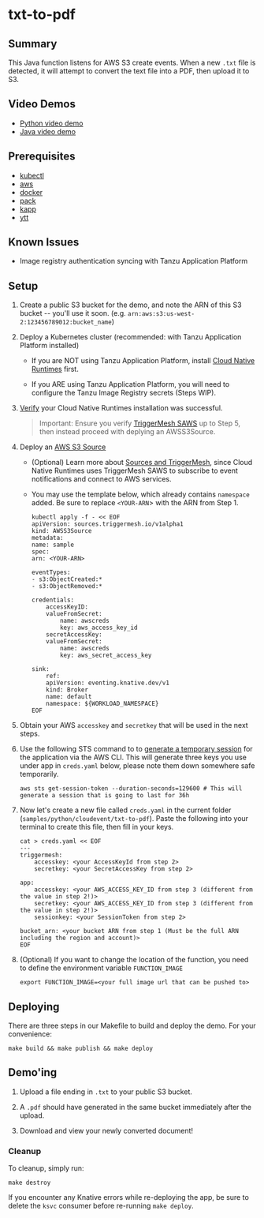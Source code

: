 # txt-to-pdf

## Summary

This Java function listens for AWS S3 create events. When a new `.txt` file is detected, it will attempt to convert the text file into a PDF, then upload it to S3.

## Video Demos

- [Python video demo](https://vimeo.com/724580619)
- [Java video demo](https://vimeo.com/724580576)

## Prerequisites
* [kubectl](https://kubernetes.io/docs/tasks/tools/)
* [aws](https://aws.amazon.com/cli/)
* [docker](https://docs.docker.com/engine/install/)
* [pack](https://buildpacks.io/docs/tools/pack/)
* [kapp](https://carvel.dev/kapp/)
* [ytt](https://carvel.dev/ytt/)

## Known Issues
* Image registry authentication syncing with Tanzu Application Platform

## Setup

1. Create a public S3 bucket for the demo, and note the ARN of this S3 bucket -- you'll use it soon. (e.g. `arn:aws:s3:us-west-2:123456789012:bucket_name`)

1. Deploy a Kubernetes cluster (recommended: with Tanzu Application Platform installed)

    -  If you are NOT using Tanzu Application Platform, install [Cloud Native Runtimes](https://docs.vmware.com/en/Cloud-Native-Runtimes-for-VMware-Tanzu/1.2/tanzu-cloud-native-runtimes/GUID-install.html) first.

    -  If you ARE using Tanzu Application Platform, you will need to configure the Tanzu Image Registry secrets (Steps WIP).
    
1. [Verify](https://docs.vmware.com/en/Cloud-Native-Runtimes-for-VMware-Tanzu/1.2/tanzu-cloud-native-runtimes/GUID-verify-installation.html) your Cloud Native Runtimes installation was successful. 

    >  Important: Ensure you verify [TriggerMesh SAWS](https://docs.vmware.com/en/Cloud-Native-Runtimes-for-VMware-Tanzu/1.2/tanzu-cloud-native-runtimes/GUID-verifying-triggermesh.html) up to Step 5, then instead proceed with deplying an AWSS3Source.

1. Deploy an [AWS S3 Source](https://github.com/triggermesh/aws-event-sources/blob/main/config/samples/awss3source.yaml)

    - (Optional) Learn more about [Sources and TriggerMesh](https://docs.triggermesh.io/cloud/sources/awss3/), since Cloud Native Runtimes uses TriggerMesh SAWS to subscribe to event notifications and connect to AWS services.

    - You may use the template below, which already contains `namespace` added. Be sure to replace `<YOUR-ARN`> with the ARN from Step 1.
        ```
        kubectl apply -f - << EOF
        apiVersion: sources.triggermesh.io/v1alpha1
        kind: AWSS3Source
        metadata:
        name: sample
        spec:
        arn: <YOUR-ARN>

        eventTypes:
        - s3:ObjectCreated:*
        - s3:ObjectRemoved:*

        credentials:
            accessKeyID:
            valueFromSecret:
                name: awscreds
                key: aws_access_key_id
            secretAccessKey:
            valueFromSecret:
                name: awscreds
                key: aws_secret_access_key

        sink:
            ref:
            apiVersion: eventing.knative.dev/v1
            kind: Broker
            name: default
            namespace: ${WORKLOAD_NAMESPACE}
        EOF
        ```

1. Obtain your AWS `accesskey` and `secretkey` that will be used in the next steps.

1. Use the following STS command to to [generate a temporary session](https://docs.aws.amazon.com/IAM/latest/UserGuide/id_credentials_temp_use-resources.html) for the application via the AWS CLI. This will generate three keys you use under app in `creds.yaml` below, please note them down somewhere safe temporarily.
    ```
    aws sts get-session-token --duration-seconds=129600 # This will generate a session that is going to last for 36h
    ```

1. Now let's create a new file called `creds.yaml` in the current folder (`samples/python/cloudevent/txt-to-pdf`). Paste the following into your terminal to create this file, then fill in your keys.
    ```
    cat > creds.yaml << EOF
    ---
    triggermesh:
        accesskey: <your AccessKeyId from step 2>
        secretkey: <your SecretAccessKey from step 2>

    app:
        accesskey: <your AWS_ACCESS_KEY_ID from step 3 (different from the value in step 2!)>
        secretkey: <your AWS_ACCESS_KEY_ID from step 3 (different from the value in step 2!)>
        sessionkey: <your SessionToken from step 2>

    bucket_arn: <your bucket ARN from step 1 (Must be the full ARN including the region and account)>
    EOF
    ```

1.  (Optional) If you want to change the location of the function, you need to define the environment variable `FUNCTION_IMAGE`
    ```
    export FUNCTION_IMAGE=<your full image url that can be pushed to>
    ```

## Deploying

There are three steps in our Makefile to build and deploy the demo. For your convenience:

```
make build && make publish && make deploy
```

## Demo'ing

1. Upload a file ending in `.txt` to your public S3 bucket.

2. A `.pdf` should have generated in the same bucket immediately after the upload.

3. Download and view your newly converted document!
 

### Cleanup
To cleanup, simply run:
```
make destroy
```    

If you encounter any Knative errors while re-deploying the app, be sure to delete the `ksvc` consumer before re-running `make deploy`.